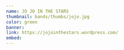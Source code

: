 ```yaml
---
name: JO JO IN THE STARS
thumbnail: bands/thumbs/jojo.jpg
color: green
banner:
link: https://jojointhestars.wordpress.com/
embed:
---
```

